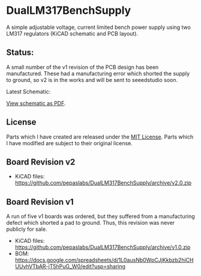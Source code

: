DualLM317BenchSupply
====================

A simple adjustable voltage, current limited bench power supply using two LM317 regulators (KiCAD schematic and PCB layout).

## Status:

A small number of the v1 revision of the PCB design has been manufactured.  These had a manufacturing error which shorted the supply to ground, so v2 is in the works and will be sent to seeedstudio soon.

Latest Schematic:

[View schematic as PDF](https://github.com/pepaslabs/DualLM317BenchSupply/raw/master/DualLM317BenchSupply_schematic.pdf).

## License

Parts which I have created are released under the [MIT License](http://opensource.org/licenses/MIT).  Parts which I have modified are subject to their original license.

## Board Revision v2

* KiCAD files: https://github.com/pepaslabs/DualLM317BenchSupply/archive/v2.0.zip

## Board Revision v1

A run of five v1 boards was ordered, but they suffered from a manufacturing defect which shorted a pad to ground.  Thus, this revision was never publicly for sale.

* KiCAD files: https://github.com/pepaslabs/DualLM317BenchSupply/archive/v1.0.zip
* BOM: https://docs.google.com/spreadsheets/d/1L0ausNb0WpCJjKkbzb2hiCHUUvhVTbAR-jT5hPuG_W0/edit?usp=sharing
